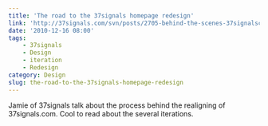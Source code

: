 ```yaml
---
title: 'The road to the 37signals homepage redesign'
link: 'http://37signals.com/svn/posts/2705-behind-the-scenes-37signalscom-redesign'
date: '2010-12-16 08:00'
tags:
    - 37signals
    - Design
    - iteration
    - Redesign
category: Design
slug: the-road-to-the-37signals-homepage-redesign
---
```


Jamie of 37signals talk about the process behind the realigning of 37signals.com. Cool to read about the several iterations.
